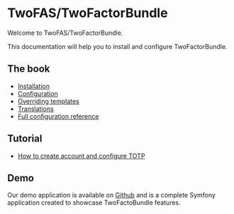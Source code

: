 TwoFAS/TwoFactorBundle
======================

Welcome to TwoFAS/TwoFactorBundle.

This documentation will help you to install and configure TwoFactorBundle.

The book
--------

- [Installation](installation.md)
- [Configuration](configuration.md)
- [Overriding templates](templates.md)
- [Translations](translations.md)
- [Full configuration reference](configuration-reference.md)

Tutorial
--------

- [How to create account and configure TOTP](tutorial/how_to_crate_account_and_configure_totp.md)

Demo
----

Our demo application is available on [Github](https://github.com/twofas/two-factor-demo) and is a complete Symfony application created to showcase TwoFactoBundle features.